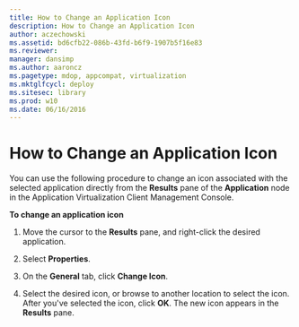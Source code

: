 ```yaml
---
title: How to Change an Application Icon
description: How to Change an Application Icon
author: aczechowski
ms.assetid: bd6cfb22-086b-43fd-b6f9-1907b5f16e83
ms.reviewer: 
manager: dansimp
ms.author: aaroncz
ms.pagetype: mdop, appcompat, virtualization
ms.mktglfcycl: deploy
ms.sitesec: library
ms.prod: w10
ms.date: 06/16/2016
---
```



# How to Change an Application Icon


You can use the following procedure to change an icon associated with the selected application directly from the **Results** pane of the **Application** node in the Application Virtualization Client Management Console.

**To change an application icon**

1.  Move the cursor to the **Results** pane, and right-click the desired application.

2.  Select **Properties**.

3.  On the **General** tab, click **Change Icon**.

4.  Select the desired icon, or browse to another location to select the icon. After you've selected the icon, click **OK**. The new icon appears in the **Results** pane.

 

 





